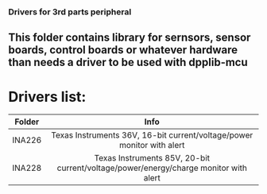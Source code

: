 ### Drivers for 3rd parts peripheral


## This folder contains library for sernsors, sensor boards, control boards or whatever hardware than needs a driver to be used with dpplib-mcu

# Drivers list:

| Folder         | Info                                                                         |
|:--------------:|:----------------------------------------------------------------------------:|
| INA226 | Texas Instruments 36V, 16-bit current/voltage/power monitor with alert               |
| INA228 | Texas Instruments 85V, 20-bit current/voltage/power/energy/charge monitor with alert |
